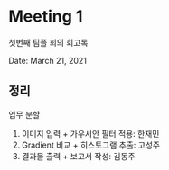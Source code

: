 # Meeting 1

첫번째 팀플 회의 회고록

Date: March 21, 2021

## 정리

업무 분할

1. 이미지 입력 + 가우시안 필터 적용: 한재민
2. Gradient 비교 + 히스토그램 추출: 고성주
3. 결과물 출력 + 보고서 작성: 김동주


